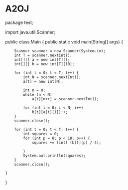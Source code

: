 # A2OJ
package test;

import java.util.Scanner;

public class Main {
    public static void main(String[] args) {

    	
        Scanner scanner = new Scanner(System.in);
        int T = scanner.nextInt();
        int[][] a = new int[T][];
        int[][] b = new int[T][10];

        for (int t = 0; t < T; t++) {
            int N = scanner.nextInt();
            a[t] = new int[N];

            int n = 0;
            while (n < N)
                a[t][n++] = scanner.nextInt();

            for (int i = 0; i < N; i++)
                b[t][a[t][i]]++;
        }
        scanner.close();

        for (int t = 0; t < T; t++) {
            int squares = 0;
            for (int p = 0; p < 10; p++) {
                squares += (int) (b[t][p] / 4);

            }
            System.out.println(squares);
        }
        scanner.close();

    }

}
